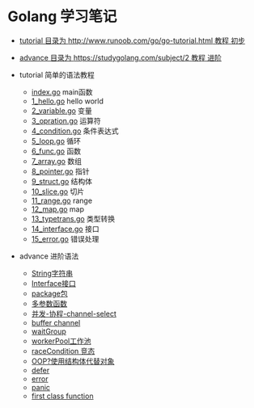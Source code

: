 # Golang 学习笔记

* [tutorial 目录为 http://www.runoob.com/go/go-tutorial.html 教程 初步](/tutorial)
* [advance 目录为 https://studygolang.com/subject/2 教程 进阶](/advance)

* tutorial 简单的语法教程
    * [index.go](/tutorial/index.go) main函数
    * [1_hello.go](/tutorial/base/1_hello.go) hello world
    * [2_variable.go](/tutoria/base/2_variable.go) 变量
    * [3_opration.go](/tutoria/base/3_opration.go) 运算符
    * [4_condition.go](/tutoria/base/4_condition.go) 条件表达式
    * [5_loop.go](/tutoria/base/5_loop.go) 循环
    * [6_func.go](/tutoria/base/6_func.go) 函数
    * [7_array.go](/tutoria/base/7_array.go) 数组
    * [8_pointer.go](/tutoria/base/8_pointer.go) 指针
    * [9_struct.go](/tutoria/base/9_struct.go) 结构体
    * [10_slice.go](/tutoria/base/10_slice.go) 切片
    * [11_range.go](/tutoria/base/11_range.go) range
    * [12_map.go](/tutoria/base/12_map.go) map
    * [13_typetrans.go](/tutoria/base/13_typetrans.go) 类型转换
    * [14_interface.go](/tutoria/base/14_interface.go) 接口
    * [15_error.go](/tutoria/base/15_error.go) 错误处理
* advance 进阶语法
    * [String字符串](/advance/str)
    * [Interface接口](/advance/interface)
    * [package包](/advance/geometry)
    * [多参数函数](/advance/find)
    * [并发-协程-channel-select](/advance/concurrency)
    * [buffer channel](/advance/bufferchannel)
    * [waitGroup](/advance/waitGroup)
    * [workerPool工作池](/advance/workerPool)
    * [raceCondition 竞态](/advance/raceCondition)
    * [OOP?使用结构体代替对象](/advance/structForObject)
    * [defer](/advance/defer)
    * [error](/advance/error)
    * [panic](/advance/panic)
    * [first class function](/advance/func)